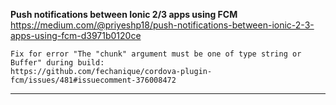 **Push notifications between Ionic 2/3 apps using FCM** <br>
https://medium.com/@priyeshp18/push-notifications-between-ionic-2-3-apps-using-fcm-d3971b0120ce <br>
```
Fix for error "The "chunk" argument must be one of type string or Buffer" during build:
https://github.com/fechanique/cordova-plugin-fcm/issues/481#issuecomment-376008472
```
***
